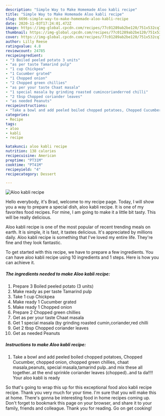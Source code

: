 ```yaml
---
description: "Simple Way to Make Homemade Aloo kabli recipe"
title: "Simple Way to Make Homemade Aloo kabli recipe"
slug: 6696-simple-way-to-make-homemade-aloo-kabli-recipe
date: 2020-11-03T17:24:01.472Z
image: https://img-global.cpcdn.com/recipes/77c01289ab2be120/751x532cq70/aloo-kabli-recipe-recipe-main-photo.jpg
thumbnail: https://img-global.cpcdn.com/recipes/77c01289ab2be120/751x532cq70/aloo-kabli-recipe-recipe-main-photo.jpg
cover: https://img-global.cpcdn.com/recipes/77c01289ab2be120/751x532cq70/aloo-kabli-recipe-recipe-main-photo.jpg
author: Lilly Reese
ratingvalue: 4.8
reviewcount: 24785
recipeingredient:
- "3 Boiled peeled potato 3 units"
- "as per taste Tamarind pulp"
- "1 cup Chickpea"
- "1 Cucumber grated"
- "1 Chopped onion"
- "2 Chopped green chillies"
- "as per your taste Chaat masala"
- "1 special masala by grinding roasted cumincorianderred chilli"
- "2 tbsp Chopped coriander leaves"
- "as needed Peanuts"
recipeinstructions:
- "Take a bowl and add peeled boiled chopped potatoes, Chopped Cucumber, chopped onion, chopped green chillies, chaat masala,peanuts, special masala,tamarind pulp..and mix these all together..at the end sprinkle coriander leaves (chopped)..and ta da!!!! Your aloo kabli is ready"
categories:
- Recipe
tags:
- aloo
- kabli
- recipe

katakunci: aloo kabli recipe 
nutrition: 138 calories
recipecuisine: American
preptime: "PT31M"
cooktime: "PT41M"
recipeyield: "4"
recipecategory: Dessert

---
```



![Aloo kabli recipe](https://img-global.cpcdn.com/recipes/77c01289ab2be120/751x532cq70/aloo-kabli-recipe-recipe-main-photo.jpg)

Hello everybody, it's Brad, welcome to my recipe page. Today, I will show you a way to prepare a special dish, aloo kabli recipe. It is one of my favorites food recipes. For mine, I am going to make it a little bit tasty. This will be really delicious.

Aloo kabli recipe is one of the most popular of recent trending meals on earth. It is simple, it is fast, it tastes delicious. It's appreciated by millions daily. Aloo kabli recipe is something that I've loved my entire life. They're fine and they look fantastic.




To get started with this recipe, we have to prepare a few ingredients. You can have aloo kabli recipe using 10 ingredients and 1 steps. Here is how you can achieve it.

<!--inarticleads1-->

##### The ingredients needed to make Aloo kabli recipe:

1. Prepare 3 Boiled peeled potato (3 units)
1. Make ready as per taste Tamarind pulp
1. Take 1 cup Chickpea
1. Make ready 1 Cucumber grated
1. Make ready 1 Chopped onion
1. Prepare 2 Chopped green chillies
1. Get as per your taste Chaat masala
1. Get 1 special masala (by grinding roasted cumin,coriander,red chilli
1. Get 2 tbsp Chopped coriander leaves
1. Get as needed Peanuts




<!--inarticleads2-->

##### Instructions to make Aloo kabli recipe:

1. Take a bowl and add peeled boiled chopped potatoes, Chopped Cucumber, chopped onion, chopped green chillies, chaat masala,peanuts, special masala,tamarind pulp..and mix these all together..at the end sprinkle coriander leaves (chopped)..and ta da!!!! Your aloo kabli is ready




So that's going to wrap this up for this exceptional food aloo kabli recipe recipe. Thank you very much for your time. I'm sure that you will make this at home. There's gonna be interesting food in home recipes coming up. Don't forget to bookmark this page on your browser, and share it to your family, friends and colleague. Thank you for reading. Go on get cooking!
